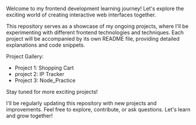 
Welcome to my frontend development learning journey!
Let's explore the exciting world of creating interactive web interfaces together.

This repository serves as a showcase of my ongoing projects, where I'll be experimenting with different frontend technologies and techniques. Each project will be accompanied by its own README file, providing detailed explanations and code snippets.

Project Gallery:
- Project 1: Shopping Cart
- project 2: IP Tracker
- Project 3: Node_Practice

Stay tuned for more exciting projects!

I'll be regularly updating this repository with new projects and improvements. Feel free to explore, contribute, or ask questions. Let's learn and grow together!